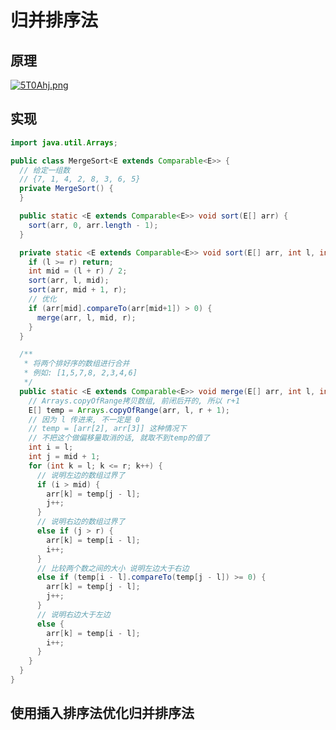 # 归并排序法

## 原理

[![5T0Ahj.png](https://gw.alipayobjects.com/mdn/rms_c15801/afts/img/A*KRkfSaPXoREAAAAAAAAAAAAAARQnAQ)](https://gw.alipayobjects.com/mdn/rms_c15801/afts/img/A*KRkfSaPXoREAAAAAAAAAAAAAARQnAQ)


## 实现

```java
import java.util.Arrays;

public class MergeSort<E extends Comparable<E>> {
  // 给定一组数
  // {7, 1, 4, 2, 8, 3, 6, 5}
  private MergeSort() {
  }

  public static <E extends Comparable<E>> void sort(E[] arr) {
    sort(arr, 0, arr.length - 1);
  }

  private static <E extends Comparable<E>> void sort(E[] arr, int l, int r) {
    if (l >= r) return;
    int mid = (l + r) / 2;
    sort(arr, l, mid);
    sort(arr, mid + 1, r);
    // 优化
    if (arr[mid].compareTo(arr[mid+1]) > 0) {
      merge(arr, l, mid, r);
    }
  }

  /**
   * 将两个排好序的数组进行合并
   * 例如: [1,5,7,8, 2,3,4,6]
   */
  public static <E extends Comparable<E>> void merge(E[] arr, int l, int mid, int r) {
    // Arrays.copyOfRange拷贝数组, 前闭后开的, 所以 r+1
    E[] temp = Arrays.copyOfRange(arr, l, r + 1);
    // 因为 l 传进来, 不一定是 0
    // temp = [arr[2], arr[3]] 这种情况下
    // 不把这个做偏移量取消的话, 就取不到temp的值了
    int i = l;
    int j = mid + 1;
    for (int k = l; k <= r; k++) {
      // 说明左边的数组过界了
      if (i > mid) {
        arr[k] = temp[j - l];
        j++;
      }
      // 说明右边的数组过界了
      else if (j > r) {
        arr[k] = temp[i - l];
        i++;
      }
      // 比较两个数之间的大小 说明左边大于右边
      else if (temp[i - l].compareTo(temp[j - l]) >= 0) {
        arr[k] = temp[j - l];
        j++;
      }
      // 说明右边大于左边
      else {
        arr[k] = temp[i - l];
        i++;
      }
    }
  }
}
```

## 使用插入排序法优化归并排序法